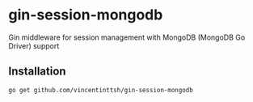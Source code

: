 # gin-session-mongodb

Gin middleware for session management with MongoDB (MongoDB Go Driver) support

## Installation

```
go get github.com/vincentinttsh/gin-session-mongodb
```
